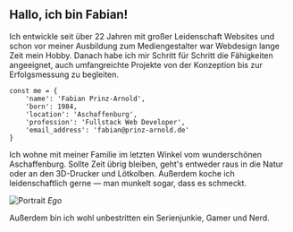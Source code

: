 ## Hallo, ich bin Fabian!

Ich entwickle seit über 22 Jahren mit großer Leidenschaft Websites und schon vor meiner Ausbildung zum Mediengestalter war Webdesign lange Zeit mein Hobby. Danach habe ich mir Schritt für Schritt die Fähigkeiten angeeignet, auch umfangreichte Projekte von der Konzeption bis zur Erfolgsmessung zu begleiten.

    const me = {
        'name': 'Fabian Prinz-Arnold',
        'born': 1984,
        'location': 'Aschaffenburg',
        'profession': 'Fullstack Web Developer',
        'email_address': 'fabian@prinz-arnold.de'
    }

Ich wohne mit meiner Familie im letzten Winkel vom wunderschönen Aschaffenburg. Sollte Zeit übrig bleiben, geht's entweder raus in die Natur oder an den 3D-Drucker und Lötkolben. Außerdem koche ich leidenschaftlich gerne — man munkelt sogar, dass es schmeckt.

![Portrait](/images/portrait.jpg)
*Ego*

Außerdem bin ich wohl unbestritten ein Serienjunkie, Gamer und Nerd.